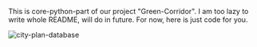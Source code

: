 This is core-python-part of our project "Green-Corridor". I am too lazy to write whole README, will do in future. For now, here is just code for you.

![city-plan-database](https://raw.githubusercontent.com/raghav18gupta/green-corridor-v2/master/Diagram1.png)
